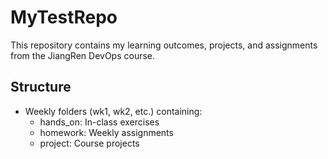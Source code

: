 # MyTestRepo
This repository contains my learning outcomes, projects, and assignments from the JiangRen DevOps course.

## Structure
- Weekly folders (wk1, wk2, etc.) containing:
  - hands_on: In-class exercises
  - homework: Weekly assignments
  - project: Course projects


